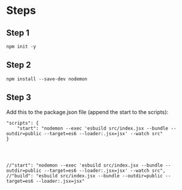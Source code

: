 # Steps

## Step 1

    npm init -y

## Step 2

    npm install --save-dev nodemon

## Step 3
Add this to the package.json file (append the start to the scripts):

    "scripts": {
        "start": "nodemon --exec 'esbuild src/index.jsx --bundle --outdir=public --target=es6 --loader:.jsx=jsx' --watch src"
    }




    //"start": "nodemon --exec 'esbuild src/index.jsx --bundle --outdir=public --target=es6 --loader:.jsx=jsx' --watch src",
    //"build": "esbuild src/index.jsx --bundle --outdir=public --target=es6 --loader:.jsx=jsx"